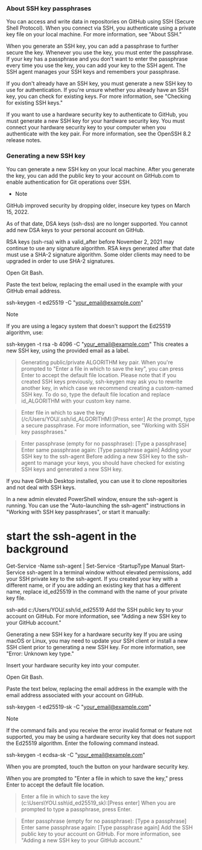 ### About SSH key passphrases
You can access and write data in repositories on GitHub using SSH (Secure Shell Protocol). When you connect via SSH, you authenticate using a private key file on your local machine. For more information, see "About SSH."

When you generate an SSH key, you can add a passphrase to further secure the key. Whenever you use the key, you must enter the passphrase. If your key has a passphrase and you don't want to enter the passphrase every time you use the key, you can add your key to the SSH agent. The SSH agent manages your SSH keys and remembers your passphrase.

If you don't already have an SSH key, you must generate a new SSH key to use for authentication. If you're unsure whether you already have an SSH key, you can check for existing keys. For more information, see "Checking for existing SSH keys."

If you want to use a hardware security key to authenticate to GitHub, you must generate a new SSH key for your hardware security key. You must connect your hardware security key to your computer when you authenticate with the key pair. For more information, see the OpenSSH 8.2 release notes.

### Generating a new SSH key
You can generate a new SSH key on your local machine. After you generate the key, you can add the public key to your account on GitHub.com to enable authentication for Git operations over SSH.

* Note

GitHub improved security by dropping older, insecure key types on March 15, 2022.

As of that date, DSA keys (ssh-dss) are no longer supported. You cannot add new DSA keys to your personal account on GitHub.

RSA keys (ssh-rsa) with a valid_after before November 2, 2021 may continue to use any signature algorithm. RSA keys generated after that date must use a SHA-2 signature algorithm. Some older clients may need to be upgraded in order to use SHA-2 signatures.

Open Git Bash.

Paste the text below, replacing the email used in the example with your GitHub email address.

ssh-keygen -t ed25519 -C "your_email@example.com"

Note

If you are using a legacy system that doesn't support the Ed25519 algorithm, use:

ssh-keygen -t rsa -b 4096 -C "your_email@example.com"
This creates a new SSH key, using the provided email as a label.

> Generating public/private ALGORITHM key pair.
When you're prompted to "Enter a file in which to save the key", you can press Enter to accept the default file location. Please note that if you created SSH keys previously, ssh-keygen may ask you to rewrite another key, in which case we recommend creating a custom-named SSH key. To do so, type the default file location and replace id_ALGORITHM with your custom key name.

> Enter file in which to save the key (/c/Users/YOU/.ssh/id_ALGORITHM):[Press enter]
At the prompt, type a secure passphrase. For more information, see "Working with SSH key passphrases."

> Enter passphrase (empty for no passphrase): [Type a passphrase]
> Enter same passphrase again: [Type passphrase again]
Adding your SSH key to the ssh-agent
Before adding a new SSH key to the ssh-agent to manage your keys, you should have checked for existing SSH keys and generated a new SSH key.

If you have GitHub Desktop installed, you can use it to clone repositories and not deal with SSH keys.

In a new admin elevated PowerShell window, ensure the ssh-agent is running. You can use the "Auto-launching the ssh-agent" instructions in "Working with SSH key passphrases", or start it manually:

# start the ssh-agent in the background
Get-Service -Name ssh-agent | Set-Service -StartupType Manual
Start-Service ssh-agent
In a terminal window without elevated permissions, add your SSH private key to the ssh-agent. If you created your key with a different name, or if you are adding an existing key that has a different name, replace id_ed25519 in the command with the name of your private key file.

ssh-add c:/Users/YOU/.ssh/id_ed25519
Add the SSH public key to your account on GitHub. For more information, see "Adding a new SSH key to your GitHub account."

Generating a new SSH key for a hardware security key
If you are using macOS or Linux, you may need to update your SSH client or install a new SSH client prior to generating a new SSH key. For more information, see "Error: Unknown key type."

Insert your hardware security key into your computer.

Open Git Bash.

Paste the text below, replacing the email address in the example with the email address associated with your account on GitHub.

ssh-keygen -t ed25519-sk -C "your_email@example.com"

Note

If the command fails and you receive the error invalid format or feature not supported, you may be using a hardware security key that does not support the Ed25519 algorithm. Enter the following command instead.

ssh-keygen -t ecdsa-sk -C "your_email@example.com"

When you are prompted, touch the button on your hardware security key.

When you are prompted to "Enter a file in which to save the key," press Enter to accept the default file location.

> Enter a file in which to save the key (c:\Users\YOU\.ssh\id_ed25519_sk):[Press enter]
When you are prompted to type a passphrase, press Enter.

> Enter passphrase (empty for no passphrase): [Type a passphrase]
> Enter same passphrase again: [Type passphrase again]
Add the SSH public key to your account on GitHub. For more information, see "Adding a new SSH key to your GitHub account."